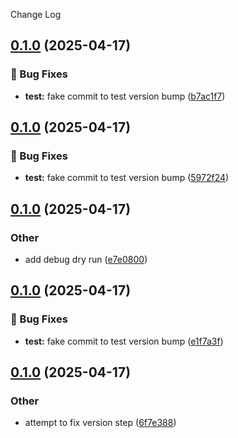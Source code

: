 Change Log
<a name="0.1.0"></a>
## [0.1.0](https://www.github.com/emesinae/AetherSenseRedux/releases/tag/v0.1.0) (2025-04-17)

### 🐛 Bug Fixes

* **test:** fake commit to test version bump ([b7ac1f7](https://www.github.com/emesinae/AetherSenseRedux/commit/b7ac1f726dbf703aa0f5e58349fb97feb0aad18c))

<a name="0.1.0"></a>
## [0.1.0](https://www.github.com/emesinae/AetherSenseRedux/releases/tag/v0.1.0) (2025-04-17)

### 🐛 Bug Fixes

* **test:** fake commit to test version bump ([5972f24](https://www.github.com/emesinae/AetherSenseRedux/commit/5972f24058dc760890166792cb4f8c5c2ba2fed0))

<a name="0.1.0"></a>
## [0.1.0](https://www.github.com/emesinae/AetherSenseRedux/releases/tag/v0.1.0) (2025-04-17)

### Other

* add debug dry run ([e7e0800](https://www.github.com/emesinae/AetherSenseRedux/commit/e7e080029a40bd5e5f5ab87461eb8de956010260))

<a name="0.1.0"></a>
## [0.1.0](https://www.github.com/emesinae/AetherSenseRedux/releases/tag/v0.1.0) (2025-04-17)

### 🐛 Bug Fixes

* **test:** fake commit to test version bump ([e1f7a3f](https://www.github.com/emesinae/AetherSenseRedux/commit/e1f7a3f099cacdf298fef939d883f0b85ea494b8))

<a name="0.1.0"></a>
## [0.1.0](https://www.github.com/emesinae/AetherSenseRedux/releases/tag/v0.1.0) (2025-04-17)

### Other

* attempt to fix version step ([6f7e388](https://www.github.com/emesinae/AetherSenseRedux/commit/6f7e388b48739219ae96f2d818095c806e0fcf2f))

